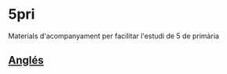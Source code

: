 # 5pri
Materials d'acompanyament per facilitar l'estudi de 5 de primària

## [Anglés](https://inclusa.github.io/5pri/02_angles/md/reveal.js/index.html#/)
